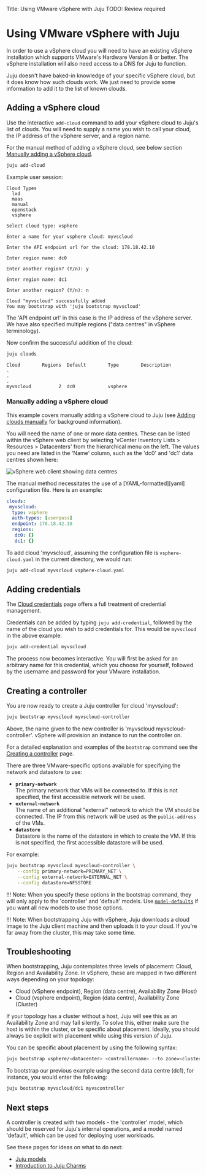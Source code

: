 Title: Using VMware vSphere with Juju
TODO:  Review required

# Using VMware vSphere with Juju

In order to use a vSphere cloud you will need to have an existing vSphere
installation which supports VMware's Hardware Version 8 or better. The vSphere
installation will also need access to a DNS for Juju to function.

Juju doesn't have baked-in knowledge of your specific vSphere cloud, but it
does know how such clouds work. We just need to provide some information to add
it to the list of known clouds.

## Adding a vSphere cloud

Use the interactive `add-cloud` command to add your vSphere cloud to Juju's
list of clouds. You will need to supply a name you wish to call your cloud, the
IP address of the vSphere server, and a region name.

For the manual method of adding a vSphere cloud, see below section
[Manually adding a vSphere cloud][#manually-adding-a-vSphere-cloud].

```bash
juju add-cloud
```

Example user session:

```no-highlight
Cloud Types
  lxd
  maas
  manual
  openstack
  vsphere

Select cloud type: vsphere

Enter a name for your vsphere cloud: myvscloud

Enter the API endpoint url for the cloud: 178.18.42.10

Enter region name: dc0

Enter another region? (Y/n): y

Enter region name: dc1

Enter another region? (Y/n): n

Cloud "myvscloud" successfully added
You may bootstrap with 'juju bootstrap myvscloud'
```

The 'API endpoint url' in this case is the IP address of the vSphere server.
We have also specified multiple regions ("data centres" in vSphere
terminology).

Now confirm the successful addition of the cloud:

```bash
juju clouds
```

<!-- JUJUVERSION: 2.0.1-trusty-amd64 -->
<!-- JUJUCOMMAND: juju clouds -->
```no-highlight
Cloud        Regions  Default        Type        Description
.
.
.
myvscloud          2  dc0            vsphere
```

### Manually adding a vSphere cloud

This example covers manually adding a vSphere cloud to Juju (see
[Adding clouds manually][clouds-adding-manually] for background information).

You will need the name of one or more data centres. These can be listed within
the vSphere web client by selecting 'vCenter Inventory Lists > Resources >
Datacenters' from the hierarchical menu on the left. The values you need are
listed in the 'Name' column, such as the 'dc0' and 'dc1' data centres shown
here:

![vSphere web client showing data centres](https://assets.ubuntu.com/v1/386b31c4-config-vsphere-datacenters.png)

The manual method necessitates the use of a [YAML-formatted][yaml]
configuration file. Here is an example:

```yaml
clouds:
 myvscloud:
  type: vsphere
  auth-types: [userpass]
  endpoint: 178.18.42.10
  regions:
   dc0: {}
   dc1: {}
```

To add cloud 'myvscloud', assuming the configuration file is
`vsphere-cloud.yaml` in the current directory, we would run:

```bash
juju add-cloud myvscloud vsphere-cloud.yaml
```

## Adding credentials

The [Cloud credentials][credentials] page offers a full treatment of credential
management.

Credentials can be added by typing `juju add-credential`, followed by the name
of the cloud you wish to add credentials for. This would be `myvscloud` in the
above example:

```bash
juju add-credential myvscloud
```

The process now becomes interactive. You will first be asked for an arbitrary
name for this credential, which you choose for yourself, followed by the
username and password for your VMware installation.

## Creating a controller

You are now ready to create a Juju controller for cloud 'myvscloud':

```bash
juju bootstrap myvscloud myvscloud-controller
```

Above, the name given to the new controller is 'myvscloud
myvscloud-controller'. vSphere will provision an instance to run the
controller on.

For a detailed explanation and examples of the `bootstrap` command see the
[Creating a controller][controllers-creating] page.

There are three VMware-specific options available for specifying the network
and datastore to use:

 - **`primary-network`**  
   The primary network that VMs will be connected to. If this is not specified,
   the first accessible network will be used.
 - **`external-network`**  
   The name of an additional "external" network to which the VM should be
   connected. The IP from this network will be used as the `public-address` of
   the VMs.
 - **`datastore`**  
   Datastore is the name of the datastore in which to create the VM. If this is
   not specified, the first accessible datastore will be used.

For example:

```bash
juju bootstrap myvscloud myvscloud-controller \
	--config primary-network=PRIMARY_NET \
	--config external-network=EXTERNAL_NET \
	--config datastore=NFSSTORE
```

!!! Note:
    When you specify these options in the bootstrap command, they will only
    apply to the 'controller' and 'default' models. Use
    [`model-defaults`](./models-config.html) if you want all new models to use
    those options.

!!! Note:
    When bootstrapping Juju with vSphere, Juju downloads a cloud image to
    the Juju client machine and then uploads it to your cloud. If you're far
    away from the cluster, this may take some time.

## Troubleshooting

When bootstrapping, Juju contemplates three levels of placement: Cloud, Region and
Availability Zone. In vSphere, these are mapped in two different ways depending
on your topology:

- Cloud (vSphere endpoint), Region (data centre), Availability Zone (Host)
- Cloud (vsphere endpoint), Region (data centre), Availability Zone (Cluster)

If your topology has a cluster without a host, Juju will see this as an
Availability Zone and may fail silently. To solve this, either make sure the
host is within the cluster, or be specific about placement. Ideally, you should
always be explicit with placement while using this version of Juju.

You can be specific about placement by using the following syntax:

```bash
juju bootstrap vsphere/<datacenter> <controllername> --to zone=<cluster|host>
```
To bootstrap our previous example using the second data centre (dc1), for instance,
you would enter the following:

```bash
juju bootstrap myvscloud/dc1 myvscontroller
```

## Next steps

A controller is created with two models - the 'controller' model, which
should be reserved for Juju's internal operations, and a model named
'default', which can be used for deploying user workloads.

See these pages for ideas on what to do next:

 - [Juju models][models]
 - [Introduction to Juju Charms][charms]


<!-- LINKS -->

[#manually-adding-a-vSphere-cloud]: #manually-adding-a-vsphere-cloud
[clouds-adding-manually]: ./clouds.md#adding-clouds-manually
[rscontrolpanel]: https://mycloud.rackspace.com
[controllers-creating]: ./controllers-creating.md
[models]: ./models.md
[charms]: ./charms.md
[credentials]: ./credentials.md
